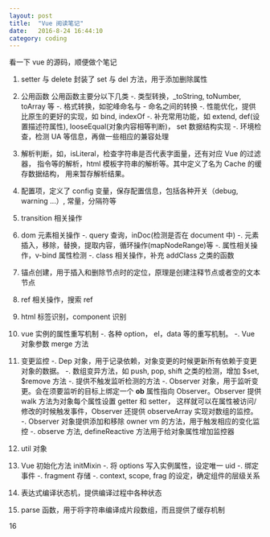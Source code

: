 ```yaml
---
layout: post
title:  "Vue 阅读笔记"
date:   2016-8-24 16:44:10
category: coding
---
```


看一下 vue 的源码，顺便做个笔记

1. setter 与 delete
封装了 set 与 del 方法，用于添加删除属性

2. 公用函数
公用函数主要分以下几类
    -. 类型转换，_toString, toNumber, toArray 等
    -. 格式转换，如驼峰命名与 - 命名之间的转换
    -. 性能优化，提供比原生的更好的实现，如 bind, indexOf
    -. 补充常用功能，如 extend, def(设置描述符属性), looseEqual(对象内容相等判断)，
    set 数据结构实现
    -. 环境检查，检测 UA 等信息，再做一些相应的兼容处理
3. 解析判断，如，isLiteral，检查字符串是否代表字面量，还有对应 Vue 的过滤器，
指令等的解析，html 模板字符串的解析等。其中定义了名为 Cache 的缓存数据结构，
用来暂存解析结果。

4. 配置项，定义了 config 变量，保存配置信息，包括各种开关（debug, warning ...）,
常量，分隔符等

5. transition 相关操作

6. dom 元素相关操作
    -. query 查询，inDoc(检测是否在 document 中)
    -. 元素插入，移除，替换，提取内容，循环操作(mapNodeRange)等
    -. 属性相关操作，v-bind 属性检测
    -. class 相关操作，补充 addClass 之类的函数

7. 锚点创建，用于插入和删除节点时的定位，原理是创建注释节点或者空的文本节点

8. ref 相关操作，搜索 ref

9. html 标签识别，component 识别

10. vue 实例的属性重写机制
    -. 各种 option， el，data 等的重写机制。
    -. Vue 对象参数 merge 方法

11. 变更监控
    -. Dep 对象，用于记录依赖，对象变更的时候更新所有依赖于变更对象的数据。
    -. 数组变异方法，如 push, pop, shift 之类的检测，增加 $set, $remove 方法
    -. 提供不触发监听检测的方法
    -. Observer 对象，用于监听变更。会在须要监听的目标上绑定一个 __ob__ 属性指向
    Observer。Observer 提供 walk 方法为对象每个属性设置 getter 和 setter，
    这样就可以在属性被访问/修改的时候触发事件，Observer 还提供 observeArray 实现对数组的监控。
    -. Observer 对象提供添加和移除 owner vm 的方法，用于触发相应的变化监控
    -. observe 方法, defineReactive 方法用于给对象属性增加监控器

12. util 对象

13. Vue 初始化方法 initMixin
    -. 将 options 写入实例属性，设定唯一 uid
    -. 绑定事件
    -. fragment 存储
    -. context, scope, frag 的设定，确定组件的层级关系

14. 表达式编译状态机，提供编译过程中各种状态

15. parse 函数，用于将字符串编译成片段数组，而且提供了缓存机制

16
